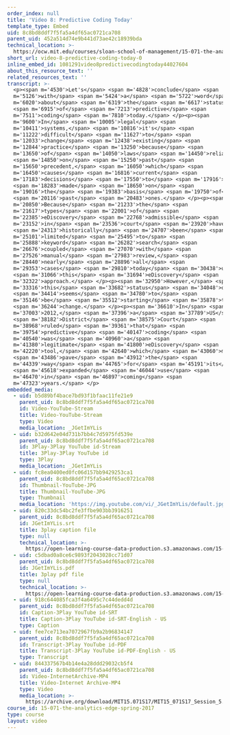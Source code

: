 ```yaml
---
order_index: null
title: 'Video 8: Predictive Coding Today'
template_type: Embed
uid: 8c8bd8ddf7f5fa5a4df65ac0721ca708
parent_uid: 452a514d74e9b441d73ae42c18939bda
technical_location: >-
  https://ocw.mit.edu/courses/sloan-school-of-management/15-071-the-analytics-edge-spring-2017/text-analytics/predictive-coding-bringing-text-analytics-to-the-courtroom-recitation/video-8-predictive-coding-today/video-8-predictive-coding-today-0
short_url: video-8-predictive-coding-today-0
inline_embed_id: 1081291video8predictivecodingtoday44027604
about_this_resource_text: ''
related_resources_text: ''
transcript: >-
  <p><span m='4530'>Let's</span> <span m='4828'>conclude</span> <span
  m='5126'>with</span> <span m='5424'>a</span> <span m='5722'>word</span> <span
  m='6020'>about</span> <span m='6319'>the</span> <span m='6617'>status</span>
  <span m='6915'>of</span> <span m='7213'>predictive</span> <span
  m='7511'>coding</span> <span m='7810'>today.</span> </p><p><span
  m='9600'>In</span> <span m='10005'>legal</span> <span
  m='10411'>systems,</span> <span m='10816'>it's</span> <span
  m='11222'>difficult</span> <span m='11627'>to</span> <span
  m='12033'>change</span> <span m='12438'>existing</span> <span
  m='12844'>practice</span> <span m='13250'>because</span> <span
  m='13650'>of</span> <span m='14050'>laws</span> <span m='14450'>reliant</span>
  <span m='14850'>on</span> <span m='15250'>past</span> <span
  m='15650'>precedent,</span> <span m='16050'>which</span> <span
  m='16450'>causes</span> <span m='16816'>current</span> <span
  m='17183'>decisions</span> <span m='17550'>to</span> <span m='17916'>be</span>
  <span m='18283'>made</span> <span m='18650'>on</span> <span
  m='19016'>the</span> <span m='19383'>basis</span> <span m='19750'>of</span>
  <span m='20116'>past</span> <span m='20483'>ones.</span> </p><p><span
  m='20850'>Because</span> <span m='21233'>the</span> <span
  m='21617'>types</span> <span m='22001'>of</span> <span
  m='22385'>eDiscovery</span> <span m='22768'>admissible</span> <span
  m='23152'>in</span> <span m='23536'>court</span> <span m='23920'>have</span>
  <span m='24313'>historically</span> <span m='24707'>been</span> <span
  m='25101'>limited</span> <span m='25495'>to</span> <span
  m='25888'>keyword</span> <span m='26282'>search</span> <span
  m='26676'>coupled</span> <span m='27070'>with</span> <span
  m='27526'>manual</span> <span m='27983'>review,</span> <span
  m='28440'>nearly</span> <span m='28896'>all</span> <span
  m='29353'>cases</span> <span m='29810'>today</span> <span m='30438'>use</span>
  <span m='31066'>this</span> <span m='31694'>eDiscovery</span> <span
  m='32322'>approach.</span> </p><p><span m='32950'>However,</span> <span
  m='33316'>this</span> <span m='33682'>status</span> <span m='34048'>quo</span>
  <span m='34414'>seems</span> <span m='34780'>to</span> <span
  m='35146'>be</span> <span m='35512'>starting</span> <span m='35878'>to</span>
  <span m='36244'>change.</span> </p><p><span m='36610'>In</span> <span
  m='37003'>2012,</span> <span m='37396'>a</span> <span m='37789'>US</span>
  <span m='38182'>District</span> <span m='38575'>Court</span> <span
  m='38968'>ruled</span> <span m='39361'>that</span> <span
  m='39754'>predictive</span> <span m='40147'>coding</span> <span
  m='40540'>was</span> <span m='40960'>a</span> <span
  m='41380'>legitimate</span> <span m='41800'>eDiscovery</span> <span
  m='42220'>tool,</span> <span m='42640'>which</span> <span m='43060'>may</span>
  <span m='43486'>pave</span> <span m='43912'>the</span> <span
  m='44339'>way</span> <span m='44765'>for</span> <span m='45191'>its</span>
  <span m='45618'>expanded</span> <span m='46044'>use</span> <span
  m='46470'>in</span> <span m='46897'>coming</span> <span
  m='47323'>years.</span> </p>
embedded_media:
  - uid: b5d89bf4bace7bd93f1bfaac11fe21e9
    parent_uid: 8c8bd8ddf7f5fa5a4df65ac0721ca708
    id: Video-YouTube-Stream
    title: Video-YouTube-Stream
    type: Video
    media_location: _JGetImYLis
  - uid: b32d642e04d731b7bb4c7d5975fd539e
    parent_uid: 8c8bd8ddf7f5fa5a4df65ac0721ca708
    id: 3Play-3Play YouTube id-Stream
    title: 3Play-3Play YouTube id
    type: 3Play
    media_location: _JGetImYLis
  - uid: fc8ea0400ed0fc06d157bb9429253ca1
    parent_uid: 8c8bd8ddf7f5fa5a4df65ac0721ca708
    id: Thumbnail-YouTube-JPG
    title: Thumbnail-YouTube-JPG
    type: Thumbnail
    media_location: 'https://img.youtube.com/vi/_JGetImYLis/default.jpg'
  - uid: 820c33dc54bc2fe3ffbe903bb3916251
    parent_uid: 8c8bd8ddf7f5fa5a4df65ac0721ca708
    id: JGetImYLis.srt
    title: 3play caption file
    type: null
    technical_location: >-
      https://open-learning-course-data-production.s3.amazonaws.com/15-071-the-analytics-edge-spring-2017/820c33dc54bc2fe3ffbe903bb3916251_JGetImYLis.srt
  - uid: c5dbad0a8ce6c9893f2043028cc71d07
    parent_uid: 8c8bd8ddf7f5fa5a4df65ac0721ca708
    id: JGetImYLis.pdf
    title: 3play pdf file
    type: null
    technical_location: >-
      https://open-learning-course-data-production.s3.amazonaws.com/15-071-the-analytics-edge-spring-2017/c5dbad0a8ce6c9893f2043028cc71d07_JGetImYLis.pdf
  - uid: 918c644085fca3f4a6495c7c44dedd4d
    parent_uid: 8c8bd8ddf7f5fa5a4df65ac0721ca708
    id: Caption-3Play YouTube id-SRT
    title: Caption-3Play YouTube id-SRT-English - US
    type: Caption
  - uid: fee7ce713ea7072967fb9a2b96834147
    parent_uid: 8c8bd8ddf7f5fa5a4df65ac0721ca708
    id: Transcript-3Play YouTube id-PDF
    title: Transcript-3Play YouTube id-PDF-English - US
    type: Transcript
  - uid: 844337567b4b14e4a28ddd29032cb5f4
    parent_uid: 8c8bd8ddf7f5fa5a4df65ac0721ca708
    id: Video-InternetArchive-MP4
    title: Video-Internet Archive-MP4
    type: Video
    media_location: >-
      https://archive.org/download/MIT15.071S17/MIT15_071S17_Session_5.4.09_300k.mp4
course_id: 15-071-the-analytics-edge-spring-2017
type: course
layout: video
---
```

